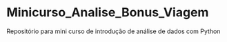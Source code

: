 # Minicurso_Analise_Bonus_Viagem
 Repositório para mini curso de introdução de análise de dados com Python
